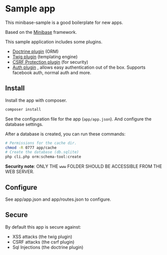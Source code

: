 # Sample app
This minibase-sample is a good boilerplate for new apps.

Based on the [Minibase](https://github.com/peec/minibase) framework. 


This sample application includes some plugins.

- [Doctrine plugin](https://github.com/peec/minibase-plugin-doctrine) (ORM)
- [Twig plugin](https://github.com/peec/minibase-plugin-twig) (templating engine)
- [CSRF Protection plugin](https://github.com/peec/minibase-plugin-csrfprotection) (for security)
- [Auth plugin](https://github.com/peec/minibase-plugin-auth) , allows easy authentication out of the box. Supports facebook auth, normal auth and more. 


## Install

Install the app with composer.

```bash
composer install
```

See the configuration file for the app (`app/app.json`). And configure the database settings.

After a database is created, you can run these commands:

```bash
# Permissions for the cache dir.
chmod -R 0777 app/cache
# Create the database (db.sqlite)
php cli.php orm:schema-tool:create
```


**Security note**: ONLY THE `www` FOLDER SHOULD BE ACCESSIBLE FROM THE WEB SERVER.


## Configure

See app/app.json and app/routes.json to configure.


## Secure

By default this app is secure against:

- XSS attacks (the twig plugin)
- CSRF attacks (the csrf plugin)
- Sql Injections (the doctrine plugin)
